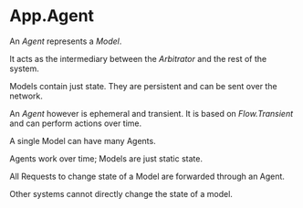 # App.Agent

An *Agent* represents a *Model*.

It acts as the intermediary between the *Arbitrator* and the rest of the system.

Models contain just state. They are persistent and can be sent over the network.

An _Agent_ however is ephemeral and transient. It is based on _Flow.Transient_ and can perform actions over time.

A single Model can have many Agents.

Agents work over time; Models are just static state.

All Requests to change state of a Model are forwarded through an Agent. 

Other systems cannot directly change the state of a model.

